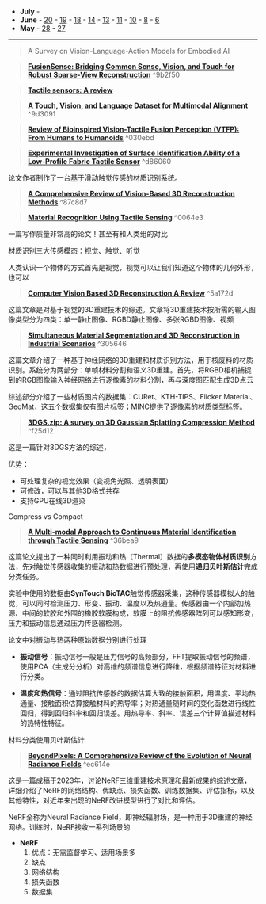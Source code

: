 
+ **July** - 
+ **June** - [20](#^9b2f50) - [19](#^9d3091) - [18](#^030ebd) - [14](#^d86060) - [13](#^87c8d7) - [11](#^0064e3) - [10](#^5a172d) - [8](#^305646) - [6](#^f25d12)
+ **May** - [28](#^36bea9) - [27](#^ec614e)



---
> A Survey on Vision-Language-Action Models for Embodied AI


> **[FusionSense: Bridging Common Sense, Vision, and Touch for Robust Sparse-View Reconstruction](https://arxiv.org/html/2410.08282v1?utm_source=chatgpt.com)** ^9b2f50



> **[Tactile sensors: A review](https://www-sciencedirect-com.remotexs.ntu.edu.sg/science/article/pii/S026322412401217X)**



> **[A Touch, Vision, and Language Dataset for Multimodal Alignment](chrome-extension://efaidnbmnnnibpcajpcglclefindmkaj/https://arxiv.org/pdf/2402.13232)** ^9d3091




> **[Review of Bioinspired Vision-Tactile Fusion Perception (VTFP): From Humans to Humanoids](https://ieeexplore.ieee.org/stamp/stamp.jsp?tp=&arnumber=9925051)** ^030ebd



> **[Experimental Investigation of Surface Identification Ability of a Low-Profile Fabric Tactile Sensor](https://ieeexplore.ieee.org/document/6385538)** ^d86060

论文作者制作了一台基于滑动触觉传感的材质识别系统。



> **[A Comprehensive Review of Vision-Based 3D Reconstruction Methods](https://www.mdpi.com/1424-8220/24/7/2314)** ^87c8d7






> **[Material Recognition Using Tactile Sensing](https://www-sciencedirect-com.remotexs.ntu.edu.sg/science/article/pii/S0957417417307273)** ^0064e3

一篇写作质量非常高的论文！甚至有和人类组的对比

材质识别三大传感模态：视觉、触觉、听觉

人类认识一个物体的方式首先是视觉，视觉可以让我们知道这个物体的几何外形，也可以





> **[Computer Vision Based 3D Reconstruction A Review](https://www.researchgate.net/publication/336887797_Computer_Vision_Based_3D_Reconstruction_A_Review)** ^5a172d

这篇文章是对基于视觉的3D重建技术的综述。文章将3D重建技术按所需的输入图像类型分为四类：单一静止图像、RGBD静止图像、多张RGBD图像、视频



> **[Simultaneous Material Segmentation and 3D Reconstruction in Industrial Scenarios](https://www.frontiersin.org/journals/robotics-and-ai/articles/10.3389/frobt.2020.00052/full)** ^305646

这篇文章介绍了一种基于神经网络的3D重建和材质识别方法，用于核废料的材质识别。系统分为两部分：单帧材料分割和语义3D重建。首先，将RGBD相机捕捉到的RGB图像输入神经网络进行逐像素的材料分割，再与深度图匹配生成3D点云

综述部分介绍了一些材质图片的数据集：CURet、KTH-TIPS、Flicker Material、GeoMat，这五个数据集仅有图片标签；MINC提供了逐像素的材质类型标签。



> **[3DGS.zip: A survey on 3D Gaussian Splatting Compression Method](https://arxiv.org/pdf/2407.09510)** ^f25d12

这是一篇针对3DGS方法的综述，

优势：

+ 可处理复杂的视觉效果（变视角光照、透明表面）
+ 可修改，可以与其他3D格式共存
+ 支持GPU在线3D渲染

Compress vs Compact

> **[A Multi-modal Approach to Continuous Material Identification through Tactile Sensing](https://arxiv.org/pdf/2311.03090)** ^36bea9

这篇论文提出了一种同时利用振动和热（Thermal）数据的**多模态物体材质识别**方法，先对触觉传感器收集的振动和热数据进行预处理，再使用**递归贝叶斯估计**完成分类任务。

实验中使用的数据由**SynTouch BioTAC**触觉传感器采集，这种传感器模拟人的触觉，可以同时检测压力、形变、振动、温度以及热通量。传感器由一个内部加热源、中间的软胶和外围的橡胶软膜构成，软膜上的阻抗传感器阵列可以感知形变，压力和振动信息通过压力传感器检测。

论文中对振动与热两种原始数据分别进行处理

+ **振动信号**：振动信号一般是压力信号的高频部分，FFT提取振动信号的频谱，使用PCA（主成分分析）对高维的频谱信息进行降维，根据频谱特征对材料进行分类。

+ **温度和热信号**：通过阻抗传感器的数据估算大致的接触面积，用温度、平均热通量、接触面积估算接触材料的热导率；对热通量随时间的变化函数进行线性回归，得到回归斜率和回归误差。用热导率、斜率、误差三个计算值描述材料的热特性特征。

材料分类使用贝叶斯估计


> **[BeyondPixels: A Comprehensive Review of the Evolution of Neural Radiance Fields](https://arxiv.org/html/2306.03000v3)** ^ec614e

这是一篇成稿于2023年，讨论NeRF三维重建技术原理和最新成果的综述文章，详细介绍了NeRF的网络结构、优缺点、损失函数、训练数据集、评估指标，以及其他特性，对近年来出现的NeRF改进模型进行了对比和评估。

NeRF全称为Neural Radiance Field，即神经辐射场，是一种用于3D重建的神经网络。训练时，NeRF接收一系列场景的

+ **NeRF**
	1. 优点：无需监督学习、适用场景多
	2. 缺点
	3. 网络结构
	4. 损失函数
	5. 数据集
 


